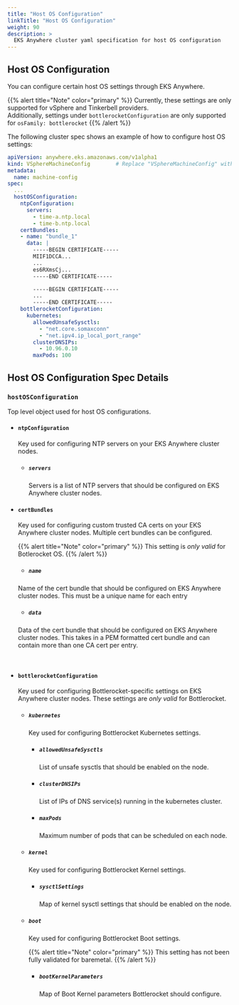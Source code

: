 ```yaml
---
title: "Host OS Configuration"
linkTitle: "Host OS Configuration"
weight: 90
description: >
  EKS Anywhere cluster yaml specification for host OS configuration
---
```


## Host OS Configuration
You can configure certain host OS settings through EKS Anywhere.

{{% alert title="Note" color="primary" %}}
Currently, these settings are only supported for vSphere and Tinkerbell providers.<br>
Additionally, settings under `bottlerocketConfiguration` are only supported for `osFamily: bottlerocket`
{{% /alert %}}

The following cluster spec shows an example of how to configure host OS settings:
```yaml
apiVersion: anywhere.eks.amazonaws.com/v1alpha1
kind: VSphereMachineConfig        # Replace "VSphereMachineConfig" with "TinkerbellMachineConfig" for Tinkerbell clusters
metadata:
  name: machine-config
spec:
  ...
  hostOSConfiguration:
    ntpConfiguration:
      servers:
        - time-a.ntp.local
        - time-b.ntp.local
    certBundles:
    - name: "bundle_1"
      data: |
        -----BEGIN CERTIFICATE-----
        MIIF1DCCA...
        ...
        es6RXmsCj...
        -----END CERTIFICATE-----

        -----BEGIN CERTIFICATE-----
        ...
        -----END CERTIFICATE-----
    bottlerocketConfiguration:
      kubernetes:
        allowedUnsafeSysctls:
          - "net.core.somaxconn"
          - "net.ipv4.ip_local_port_range"
        clusterDNSIPs:
          - 10.96.0.10
        maxPods: 100
```

## Host OS Configuration Spec Details
### `hostOSConfiguration`
Top level object used for host OS configurations.

  * #### `ntpConfiguration`
    Key used for configuring NTP servers on your EKS Anywhere cluster nodes.

    * ##### `servers`
      Servers is a list of NTP servers that should be configured on EKS Anywhere cluster nodes.
  
  * #### `certBundles`
    Key used for configuring custom trusted CA certs on your EKS Anywhere cluster nodes. Multiple cert bundles can be configured.
      
    {{% alert title="Note" color="primary" %}}
    This setting is _only valid_ for Botlerocket OS.
    {{% /alert %}}

    * ##### `name`
    Name of the cert bundle that should be configured on EKS Anywhere cluster nodes. This must be a unique name for each entry

    * ##### `data`
    Data of the cert bundle that should be configured on EKS Anywhere cluster nodes. This takes in a PEM formatted cert bundle and can contain more than one CA cert per entry.

<br>

  * #### `bottlerocketConfiguration`
    Key used for configuring Bottlerocket-specific settings on EKS Anywhere cluster nodes. These settings are _only valid_ for Bottlerocket.

    * ##### `kubernetes`
      Key used for configuring Bottlerocket Kubernetes settings.

      * ##### `allowedUnsafeSysctls`
        List of unsafe sysctls that should be enabled on the node.

      * ##### `clusterDNSIPs`
        List of IPs of DNS service(s) running in the kubernetes cluster.

      * ##### `maxPods`
        Maximum number of pods that can be scheduled on each node.

    * ##### `kernel`
      Key used for configuring Bottlerocket Kernel settings.
       
      * ##### `sysctlSettings`
        Map of kernel sysctl settings that should be enabled on the node.

    * ##### `boot`
      Key used for configuring Bottlerocket Boot settings.

      {{% alert title="Note" color="primary" %}}
      This setting has not been fully validated for baremetal.
      {{% /alert %}}

      * ##### `bootKernelParameters`
        Map of Boot Kernel parameters Bottlerocket should configure.
